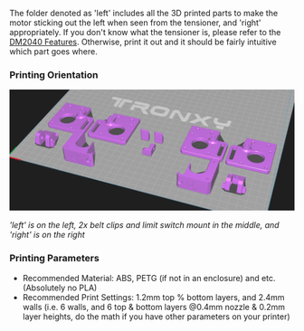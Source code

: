 The folder denoted as 'left' includes all the 3D printed parts to make the motor sticking out the left when seen from the tensioner, and 'right' appropriately. If you don't know what the tensioner is, please refer to the [DM2040 Features](https://github.com/CrispyButtermilkChickenSalad/DM2040/wiki/Features). Otherwise, print it out and it should be fairly intuitive which part goes where.

### Printing Orientation
![](https://github.com/CrispyButtermilkChickenSalad/DM2040/blob/e41edf03bc3954e4327b2e79b0b80d23e8b0d404/Gallery/printing%20orientation.png)

*'left' is on the left, 2x belt clips and limit switch mount in the middle, and 'right' is on the right*

### Printing Parameters
- Recommended Material: ABS, PETG (if not in an enclosure) and etc. (Absolutely no PLA)
- Recommended Print Settings: 1.2mm top % bottom layers, and 2.4mm walls (i.e. 6 walls, and 6 top & bottom layers @0.4mm nozzle & 0.2mm layer heights, do the math if you have other parameters on your printer)
